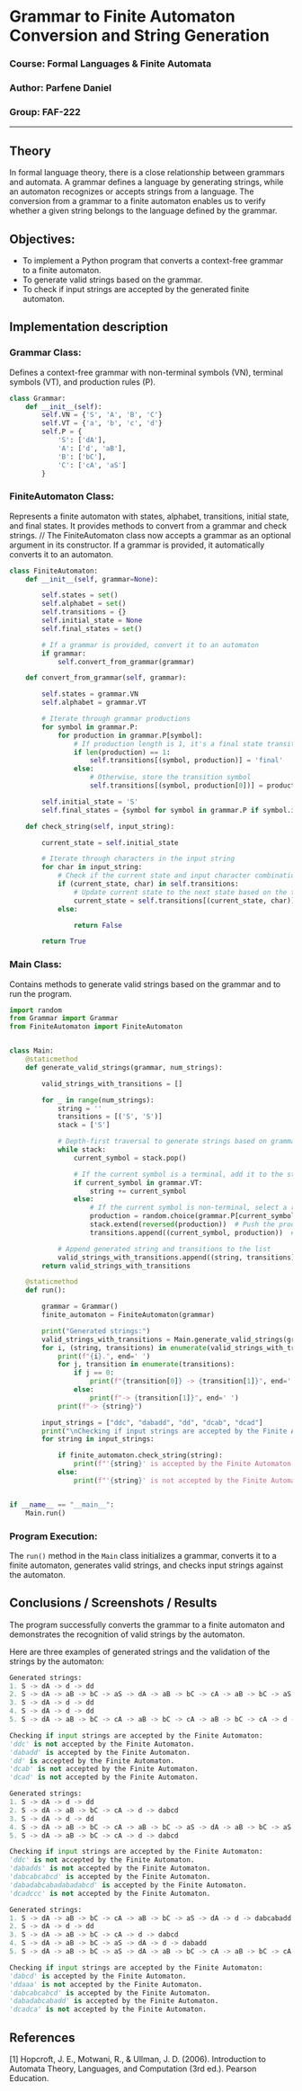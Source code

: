 # Grammar to Finite Automaton Conversion and String Generation

### Course: Formal Languages & Finite Automata
### Author: Parfene Daniel
### Group: FAF-222

----

## Theory

In formal language theory, there is a close relationship between grammars and automata. A grammar defines a language by generating strings, while an automaton recognizes or accepts strings from a language. The conversion from a grammar to a finite automaton enables us to verify whether a given string belongs to the language defined by the grammar.

## Objectives:

* To implement a Python program that converts a context-free grammar to a finite automaton.
* To generate valid strings based on the grammar.
* To check if input strings are accepted by the generated finite automaton.

## Implementation description

### Grammar Class:

Defines a context-free grammar with non-terminal symbols (VN), terminal symbols (VT), and production rules (P).

```python
class Grammar:
    def __init__(self):
        self.VN = {'S', 'A', 'B', 'C'}
        self.VT = {'a', 'b', 'c', 'd'}
        self.P = {
            'S': ['dA'],
            'A': ['d', 'aB'],
            'B': ['bC'],
            'C': ['cA', 'aS']
        }
```

### FiniteAutomaton Class:

Represents a finite automaton with states, alphabet, transitions, initial state, and final states. It provides methods to convert from a grammar and check strings. // The FiniteAutomaton class now accepts a grammar as an optional argument in its constructor. If a grammar is provided, it automatically converts it to an automaton.

```python
class FiniteAutomaton:
    def __init__(self, grammar=None):

        self.states = set()
        self.alphabet = set()
        self.transitions = {}
        self.initial_state = None
        self.final_states = set()

        # If a grammar is provided, convert it to an automaton
        if grammar:
            self.convert_from_grammar(grammar)

    def convert_from_grammar(self, grammar):

        self.states = grammar.VN
        self.alphabet = grammar.VT

        # Iterate through grammar productions
        for symbol in grammar.P:
            for production in grammar.P[symbol]:
                # If production length is 1, it's a final state transition
                if len(production) == 1:
                    self.transitions[(symbol, production)] = 'final'
                else:
                    # Otherwise, store the transition symbol
                    self.transitions[(symbol, production[0])] = production[1]

        self.initial_state = 'S'
        self.final_states = {symbol for symbol in grammar.P if symbol.isupper()}

    def check_string(self, input_string):

        current_state = self.initial_state

        # Iterate through characters in the input string
        for char in input_string:
            # Check if the current state and input character combination exists in transitions
            if (current_state, char) in self.transitions:
                # Update current state to the next state based on the transition
                current_state = self.transitions[(current_state, char)]
            else:

                return False

        return True

```

### Main Class:

Contains methods to generate valid strings based on the grammar and to run the program.

```python
import random
from Grammar import Grammar
from FiniteAutomaton import FiniteAutomaton


class Main:
    @staticmethod
    def generate_valid_strings(grammar, num_strings):

        valid_strings_with_transitions = []

        for _ in range(num_strings):
            string = ''
            transitions = [('S', 'S')]
            stack = ['S']

            # Depth-first traversal to generate strings based on grammar productions
            while stack:
                current_symbol = stack.pop()

                # If the current symbol is a terminal, add it to the string
                if current_symbol in grammar.VT:
                    string += current_symbol
                else:
                    # If the current symbol is non-terminal, select a random production and expand the stack
                    production = random.choice(grammar.P[current_symbol])
                    stack.extend(reversed(production))  # Push the production onto the stack
                    transitions.append((current_symbol, production))  # Record the transition

            # Append generated string and transitions to the list
            valid_strings_with_transitions.append((string, transitions))
        return valid_strings_with_transitions

    @staticmethod
    def run():

        grammar = Grammar()
        finite_automaton = FiniteAutomaton(grammar)

        print("Generated strings:")
        valid_strings_with_transitions = Main.generate_valid_strings(grammar, 5)
        for i, (string, transitions) in enumerate(valid_strings_with_transitions, start=1):
            print(f"{i}.", end=' ')
            for j, transition in enumerate(transitions):
                if j == 0:
                    print(f"{transition[0]} -> {transition[1]}", end=' ')
                else:
                    print(f"-> {transition[1]}", end=' ')
            print(f"-> {string}")

        input_strings = ["ddc", "dabadd", "dd", "dcab", "dcad"]
        print("\nChecking if input strings are accepted by the Finite Automaton:")
        for string in input_strings:

            if finite_automaton.check_string(string):
                print(f"'{string}' is accepted by the Finite Automaton.")
            else:
                print(f"'{string}' is not accepted by the Finite Automaton.")


if __name__ == "__main__":
    Main.run()

```

### Program Execution:

The `run()` method in the `Main` class initializes a grammar, converts it to a finite automaton, generates valid strings, and checks input strings against the automaton.

## Conclusions / Screenshots / Results

The program successfully converts the grammar to a finite automaton and demonstrates the recognition of valid strings by the automaton.

Here are three examples of generated strings and the validation of the strings by the automaton:

```python
Generated strings:
1. S -> dA -> d -> dd
2. S -> dA -> aB -> bC -> aS -> dA -> aB -> bC -> cA -> aB -> bC -> aS -> dA -> aB -> bC -> aS -> dA -> aB -> bC -> cA -> d -> dabadabcabadabadabcd
3. S -> dA -> d -> dd
4. S -> dA -> d -> dd
5. S -> dA -> aB -> bC -> cA -> aB -> bC -> cA -> aB -> bC -> cA -> d -> dabcabcabcd

Checking if input strings are accepted by the Finite Automaton:
'ddc' is not accepted by the Finite Automaton.
'dabadd' is accepted by the Finite Automaton.
'dd' is accepted by the Finite Automaton.
'dcab' is not accepted by the Finite Automaton.
'dcad' is not accepted by the Finite Automaton.
```
```python
Generated strings:
1. S -> dA -> d -> dd
2. S -> dA -> aB -> bC -> cA -> d -> dabcd
3. S -> dA -> d -> dd
4. S -> dA -> aB -> bC -> cA -> aB -> bC -> aS -> dA -> aB -> bC -> aS -> dA -> d -> dabcabadabadd
5. S -> dA -> aB -> bC -> cA -> d -> dabcd

Checking if input strings are accepted by the Finite Automaton:
'ddc' is not accepted by the Finite Automaton.
'dabadds' is not accepted by the Finite Automaton.
'dabcabcabcd' is accepted by the Finite Automaton.
'dabadabcabadabadabcd' is accepted by the Finite Automaton.
'dcadccc' is not accepted by the Finite Automaton.
```
```python
Generated strings:
1. S -> dA -> aB -> bC -> cA -> aB -> bC -> aS -> dA -> d -> dabcabadd
2. S -> dA -> d -> dd
3. S -> dA -> aB -> bC -> cA -> d -> dabcd
4. S -> dA -> aB -> bC -> aS -> dA -> d -> dabadd
5. S -> dA -> aB -> bC -> aS -> dA -> aB -> bC -> cA -> aB -> bC -> cA -> d -> dabadabcabcd

Checking if input strings are accepted by the Finite Automaton:
'dabcd' is accepted by the Finite Automaton.
'ddaaa' is not accepted by the Finite Automaton.
'dabcabcabcd' is accepted by the Finite Automaton.
'dabadabcabadd' is accepted by the Finite Automaton.
'dcadca' is not accepted by the Finite Automaton.
```

## References

[1] Hopcroft, J. E., Motwani, R., & Ullman, J. D. (2006). Introduction to Automata Theory, Languages, and Computation (3rd ed.). Pearson Education.
